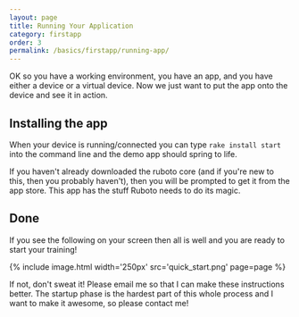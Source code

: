 ```yaml
---
layout: page
title: Running Your Application
category: firstapp
order: 3
permalink: /basics/firstapp/running-app/
---
```


OK so you have a working environment, you have an app, and you have either a device or a
virtual device. Now we just want to put the app onto the device and see it in action.

## Installing the app

When your device is running/connected you can type `rake install start` into the command line
and the demo app should spring to life.

If you haven't already downloaded the ruboto core (and if you're new to this,
then you probably haven't), then you will be prompted to get it from
the app store. This app has the stuff Ruboto needs to do its magic.

## Done

If you see the following on your screen then all is well and you are ready to start your training!

{% include image.html width='250px' src='quick_start.png' page=page %}


If not, don't sweat it! Please email me so that I can make these instructions better. The startup
phase is the hardest part of this whole process and I want to make it awesome, so please contact me!
